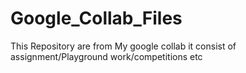 # Google_Collab_Files

This Repository are from My google collab it consist of assignment/Playground work/competitions etc
